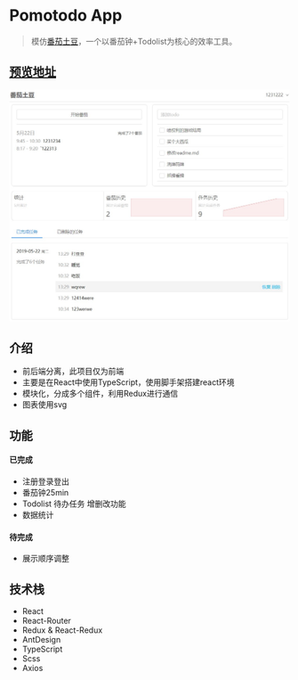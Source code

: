 # Pomotodo App
> 模仿[番茄土豆](https://pomotodo.com/app/)，一个以番茄钟+Todolist为核心的效率工具。

## [预览地址](https://glen-ni.github.io/pomotodo-app/)
  
  ![preview](https://raw.githubusercontent.com/Glen-Ni/pomotodo-app/master/previews/preview-home.jpg)

## 介绍
- 前后端分离，此项目仅为前端
- 主要是在React中使用TypeScript，使用脚手架搭建react环境
- 模块化，分成多个组件，利用Redux进行通信
- 图表使用svg

## 功能
#### 已完成
- 注册登录登出
- 番茄钟25min
- Todolist 待办任务 增删改功能
- 数据统计
#### 待完成
- 展示顺序调整


## 技术栈
- React
- React-Router
- Redux & React-Redux
- AntDesign
- TypeScript
- Scss
- Axios
  